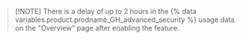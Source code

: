 > [!NOTE] There is a delay of up to 2 hours in the {% data variables.product.prodname_GH_advanced_security %} usage data on the "Overview" page after enabling the feature.
